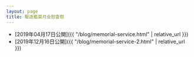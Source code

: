 ```yaml
---
layout: page
title: 駆逐艦菊月会慰霊祭
---
```


- [2019年04月17日公開]({{ "/blog/memorial-service.html" | relative_url }})
- [2019年12月16日公開]({{ "/blog/memorial-service-2.html" | relative_url }})
